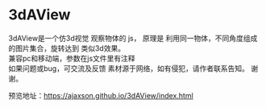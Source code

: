 # 3dAView
 3dAView是一个仿3d视觉 观察物体的 js，
 原理是 利用同一物体，不同角度组成的图片集合，旋转达到 类似3d效果。</br>
 兼容pc和移动端，参数在js文件里有注释</br>
 如果问题或bug，可交流及反馈
 素材源于网络，如有侵犯，请作者联系告知。
 谢谢。
<p>预览地址：<a href="https://ajaxson.github.io/3dAView/index.html" target="_blank">https://ajaxson.github.io/3dAView/index.html</a></p>
